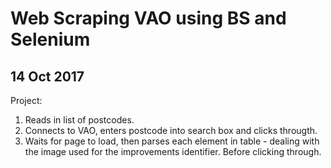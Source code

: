 # Web Scraping VAO using BS and Selenium
## 14 Oct 2017

Project:
1. Reads in list of postcodes.
2. Connects to VAO, enters postcode into search box and clicks througth.
3. Waits for page to load, then parses each element in table - dealing with the image used for the improvements identifier.  Before clicking through.



